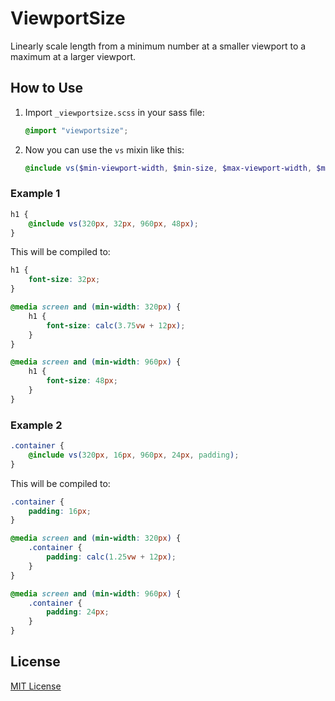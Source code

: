 # ViewportSize

Linearly scale length from a minimum number at a smaller viewport to a maximum at a larger viewport.

## How to Use

1. Import `_viewportsize.scss` in your sass file:

   ```scss
   @import "viewportsize";
   ```
   
2. Now you can use the `vs` mixin like this:

   ```scss
   @include vs($min-viewport-width, $min-size, $max-viewport-width, $max-size, $property: "font-size");
   ```

### Example 1

```scss
h1 {
    @include vs(320px, 32px, 960px, 48px);
}
```

This will be compiled to:

```css
h1 {
    font-size: 32px;
}

@media screen and (min-width: 320px) {
    h1 {
        font-size: calc(3.75vw + 12px);
    }
}

@media screen and (min-width: 960px) {
    h1 {
        font-size: 48px;
    }
}
```

### Example 2

```scss
.container {
    @include vs(320px, 16px, 960px, 24px, padding);
}
```

This will be compiled to:

```css
.container {
    padding: 16px;
}

@media screen and (min-width: 320px) {
    .container {
        padding: calc(1.25vw + 12px);
    }
}

@media screen and (min-width: 960px) {
    .container {
        padding: 24px;
    }
}
```

## License

[MIT License](https://github.com/ixkaito/viewportsize/blob/master/LICENSE)
